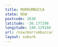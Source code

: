 ```yaml
---
title: MURRUMBUCCA
state: NSW
postcode: 2630
latitude: -36.177296
longitude: 149.129166
url: /nsw/murrumbucca/
layout: suburb
---
```

